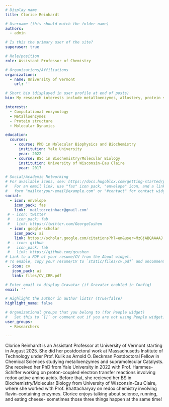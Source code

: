 ```yaml
---
# Display name
title: Clorice Reinhardt

# Username (this should match the folder name)
authors:
  - admin

# Is this the primary user of the site?
superuser: true

# Role/position
role: Assistant Professor of Chemistry

# Organizations/Affiliations
organizations:
  - name: University of Vermont
    url: ''

# Short bio (displayed in user profile at end of posts)
bio: My research interests include metalloenzymes, allostery, protein structure, and everything molecular dynamics. 

interests:
  - Computational enzymology
  - Metalloenzymes
  - Protein structure
  - Molecular Dynamics

education:
  courses:
    - course: PhD in Molecular Biophysics and Biochemistry
      institution: Yale University
      year: 2022
    - course: BSc in Biochemistry/Molecular Biology
      institution: University of Wisconsin-Eau Claire
      year: 2017

# Social/Academic Networking
# For available icons, see: https://docs.hugoblox.com/getting-started/page-builder/#icons
#   For an email link, use "fas" icon pack, "envelope" icon, and a link in the
#   form "mailto:your-email@example.com" or "#contact" for contact widget.
social:
  - icon: envelope
    icon_pack: fas
    link: 'mailto:reinhacr@gmail.com'
 # - icon: twitter
 #   icon_pack: fab
 #   link: https://twitter.com/GeorgeCushen
  - icon: google-scholar
    icon_pack: ai
    link: https://scholar.google.com/citations?hl=en&user=MzGjABQAAAAJ
 # - icon: github
 #   icon_pack: fab
 #   link: https://github.com/gcushen
# Link to a PDF of your resume/CV from the About widget.
# To enable, copy your resume/CV to `static/files/cv.pdf` and uncomment the lines below.
 - icon: cv
   icon_pack: ai
   link: files/CV_CRR.pdf

# Enter email to display Gravatar (if Gravatar enabled in Config)
email: ''

# Highlight the author in author lists? (true/false)
highlight_name: false

# Organizational groups that you belong to (for People widget)
#   Set this to `[]` or comment out if you are not using People widget.
user_groups:
  - Researchers

---
```


Clorice Reinhardt is an Assistant Professor at University of Vermont starting in August 2025. She did her postdoctoral work at Massachusetts Institute of Technology under Prof. Kulik as Arnold O. Beckman Postdoctoral Fellow in Chemical Sciences studying metalloenzymes and supramolecular Catalysts. She received her PhD from Yale University in 2022 with Prof. Hammes-Schiffer working on proton-coupled electron transfer reactions involving redox active amino acids. Before that, she recieved her BS in Biochemistry/Molecular Biology from University of Wisconsin-Eau Claire, where she worked with Prof. Bhattacharyay on redox chemistry involving flavin-containing enzymes. Clorice enjoys talking about science, running, and eating cheese- sometimes those three things happen at the same time!


